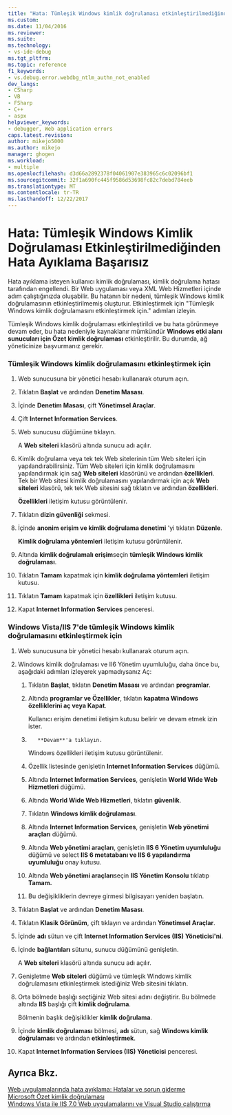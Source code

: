 ```yaml
---
title: "Hata: Tümleşik Windows kimlik doğrulaması etkinleştirilmediğinden hata ayıklama başarısız oldu | Microsoft Docs"
ms.custom: 
ms.date: 11/04/2016
ms.reviewer: 
ms.suite: 
ms.technology:
- vs-ide-debug
ms.tgt_pltfrm: 
ms.topic: reference
f1_keywords:
- vs.debug.error.webdbg_ntlm_authn_not_enabled
dev_langs:
- CSharp
- VB
- FSharp
- C++
- aspx
helpviewer_keywords:
- debugger, Web application errors
caps.latest.revision: 
author: mikejo5000
ms.author: mikejo
manager: ghogen
ms.workload:
- multiple
ms.openlocfilehash: d3d66a2892378f04061907e383965c6c02096bf1
ms.sourcegitcommit: 32f1a690fc445f9586d53698fc82c7debd784eeb
ms.translationtype: MT
ms.contentlocale: tr-TR
ms.lasthandoff: 12/22/2017
---
```

# <a name="error-debugging-failed-because-integrated-windows-authentication-is-not-enabled"></a>Hata: Tümleşik Windows Kimlik Doğrulaması Etkinleştirilmediğinden Hata Ayıklama Başarısız
Hata ayıklama isteyen kullanıcı kimlik doğrulaması, kimlik doğrulama hatası tarafından engellendi. Bir Web uygulaması veya XML Web Hizmetleri içinde adım çalıştığınızda oluşabilir. Bu hatanın bir nedeni, tümleşik Windows kimlik doğrulamasının etkinleştirilmemiş oluşturur. Etkinleştirmek için "Tümleşik Windows kimlik doğrulamasını etkinleştirmek için." adımları izleyin.  
  
 Tümleşik Windows kimlik doğrulaması etkinleştirildi ve bu hata görünmeye devam eder, bu hata nedeniyle kaynaklanır mümkündür **Windows etki alanı sunucuları için Özet kimlik doğrulaması** etkinleştirilir. Bu durumda, ağ yöneticinize başvurmanız gerekir.  
  
### <a name="to-enable-integrated-windows-authentication"></a>Tümleşik Windows kimlik doğrulamasını etkinleştirmek için  
  
1.  Web sunucusuna bir yönetici hesabı kullanarak oturum açın.  
  
2.  Tıklatın **Başlat** ve ardından **Denetim Masası**.  
  
3.  İçinde **Denetim Masası**, çift **Yönetimsel Araçlar**.  
  
4.  Çift **Internet Information Services**.  
  
5.  Web sunucusu düğümüne tıklayın.  
  
     A **Web siteleri** klasörü altında sunucu adı açılır.  
  
6.  Kimlik doğrulama veya tek tek Web sitelerinin tüm Web siteleri için yapılandırabilirsiniz. Tüm Web siteleri için kimlik doğrulamasını yapılandırmak için sağ **Web siteleri** klasörünü ve ardından **özellikleri**. Tek bir Web sitesi kimlik doğrulamasını yapılandırmak için açık **Web siteleri** klasörü, tek tek Web sitesini sağ tıklatın ve ardından **özellikleri**.  
  
     **Özellikleri** iletişim kutusu görüntülenir.  
  
7.  Tıklatın **dizin güvenliği** sekmesi.  
  
8.  İçinde **anonim erişim ve kimlik doğrulama denetimi** 'yi tıklatın **Düzenle**.  
  
     **Kimlik doğrulama yöntemleri** iletişim kutusu görüntülenir.  
  
9. Altında **kimlik doğrulamalı erişim**seçin **tümleşik Windows kimlik doğrulaması**.  
  
10. Tıklatın **Tamam** kapatmak için **kimlik doğrulama yöntemleri** iletişim kutusu.  
  
11. Tıklatın **Tamam** kapatmak için **özellikleri** iletişim kutusu.  
  
12. Kapat **Internet Information Services** penceresi.  
  
### <a name="to-enable-integrated-windows-authentication-in-windows-vistaiis-7"></a>Windows Vista/IIS 7'de tümleşik Windows kimlik doğrulamasını etkinleştirmek için  
  
1.  Web sunucusuna bir yönetici hesabı kullanarak oturum açın.  
  
2.  Windows kimlik doğrulaması ve II6 Yönetim uyumluluğu, daha önce bu, aşağıdaki adımları izleyerek yapmadıysanız Aç:  
  
    1.  Tıklatın **Başlat**, tıklatın **Denetim Masası** ve ardından **programlar**.  
  
    2.  Altında **programlar ve Özellikler**, tıklatın **kapatma Windows özelliklerini aç veya Kapat**.  
  
         Kullanıcı erişim denetimi iletişim kutusu belirir ve devam etmek izin ister.  
  
    3.  
              **Devam**'a tıklayın.  
  
         Windows özellikleri iletişim kutusu görüntülenir.  
  
    4.  Özellik listesinde genişletin **Internet Information Services** düğümü.  
  
    5.  Altında **Internet Information Services**, genişletin **World Wide Web Hizmetleri** düğümü.  
  
    6.  Altında **World Wide Web Hizmetleri**, tıklatın **güvenlik**.  
  
    7.  Tıklatın **Windows kimlik doğrulaması**.  
  
    8.  Altında **Internet Information Services**, genişletin **Web yönetimi araçları** düğümü.  
  
    9. Altında **Web yönetimi araçları**, genişletin **IIS 6 Yönetim uyumluluğu** düğümü ve select **IIS 6 metatabanı ve IIS 6 yapılandırma uyumluluğu** onay kutusu.  
  
    10. Altında **Web yönetimi araçları**seçin **IIS Yönetim Konsolu** tıklatıp **Tamam.**  
  
    11. Bu değişikliklerin devreye girmesi bilgisayarı yeniden başlatın.  
  
3.  Tıklatın **Başlat** ve ardından **Denetim Masası**.  
  
4.  Tıklatın **Klasik Görünüm**, çift tıklayın ve ardından **Yönetimsel Araçlar**.  
  
5.  İçinde **adı** sütun ve çift **Internet Information Services (IIS) Yöneticisi'ni**.  
  
6.  İçinde **bağlantıları** sütunu, sunucu düğümünü genişletin.  
  
     A **Web siteleri** klasörü altında sunucu adı açılır.  
  
7.  Genişletme **Web siteleri** düğümü ve tümleşik Windows kimlik doğrulamasını etkinleştirmek istediğiniz Web sitesini tıklatın.  
  
8.  Orta bölmede başlığı seçtiğiniz Web sitesi adını değiştirir. Bu bölmede altında **IIS** başlığı çift **kimlik doğrulama**.  
  
     Bölmenin başlık değişiklikler **kimlik doğrulama**.  
  
9. İçinde **kimlik doğrulaması** bölmesi, **adı** sütun, sağ **Windows kimlik doğrulaması** ve ardından **etkinleştirmek**.  
  
10. Kapat **Internet Information Services (IIS) Yöneticisi** penceresi.  
  
## <a name="see-also"></a>Ayrıca Bkz.  
 [Web uygulamalarında hata ayıklama: Hatalar ve sorun giderme](../debugger/debugging-web-applications-errors-and-troubleshooting.md)   
 [Microsoft Özet kimlik doğrulaması](http://go.microsoft.com/fwlink/?LinkId=77938)   
 [Windows Vista ile IIS 7.0 Web uygulamalarını ve Visual Studio çalıştırma](http://msdn.microsoft.com/Library/262a82ac-dd0e-4096-86c6-fb463e88be66)